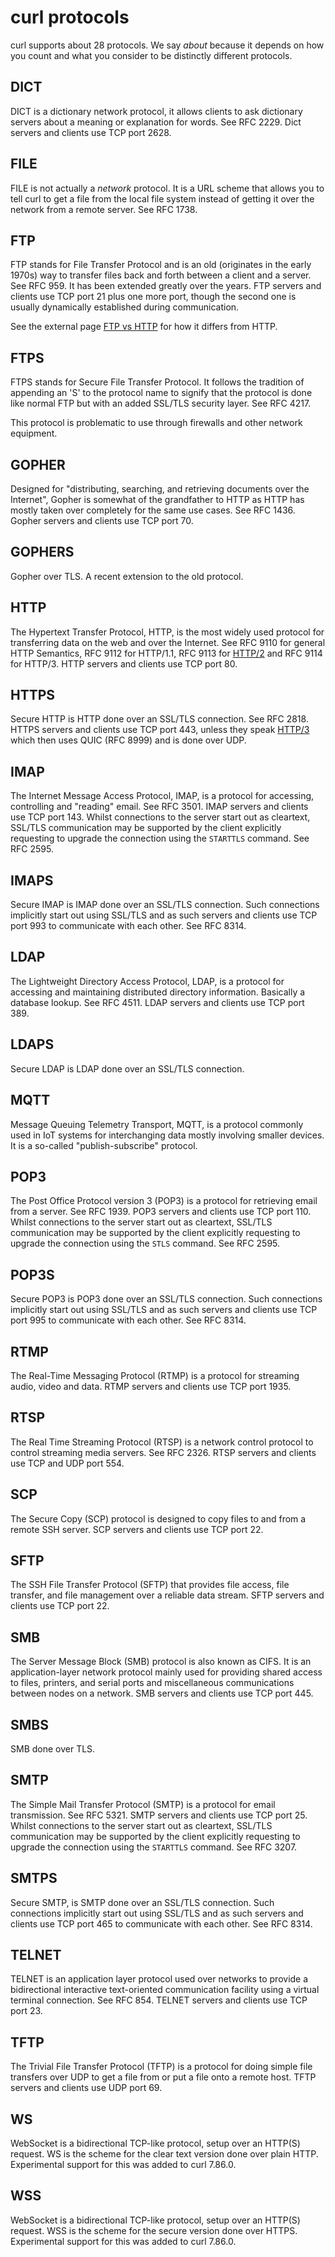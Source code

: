 # curl protocols

curl supports about 28 protocols. We say *about* because it depends on how you
count and what you consider to be distinctly different protocols.

## DICT

DICT is a dictionary network protocol, it allows clients to ask dictionary
servers about a meaning or explanation for words. See RFC 2229. Dict servers
and clients use TCP port 2628.

## FILE

FILE is not actually a *network* protocol. It is a URL scheme that allows you
to tell curl to get a file from the local file system instead of getting it
over the network from a remote server. See RFC 1738.

## FTP

FTP stands for File Transfer Protocol and is an old (originates in the early
1970s) way to transfer files back and forth between a client and a server. See
RFC 959. It has been extended greatly over the years. FTP servers and clients
use TCP port 21 plus one more port, though the second one is usually
dynamically established during communication.

See the external page [FTP vs
HTTP](https://daniel.haxx.se/docs/ftp-vs-http.html) for how it differs from
HTTP.

## FTPS

FTPS stands for Secure File Transfer Protocol. It follows the tradition of
appending an 'S' to the protocol name to signify that the protocol is done
like normal FTP but with an added SSL/TLS security layer. See RFC 4217.

This protocol is problematic to use through firewalls and other network
equipment.

## GOPHER

Designed for "distributing, searching, and retrieving documents over the
Internet", Gopher is somewhat of the grandfather to HTTP as HTTP has mostly
taken over completely for the same use cases. See RFC 1436. Gopher servers and
clients use TCP port 70.

## GOPHERS

Gopher over TLS. A recent extension to the old protocol.

## HTTP

The Hypertext Transfer Protocol, HTTP, is the most widely used protocol for
transferring data on the web and over the Internet. See RFC 9110 for general
HTTP Semantics, RFC 9112 for HTTP/1.1, RFC 9113 for
[HTTP/2](../http/versions/http2.md) and RFC 9114 for HTTP/3. HTTP servers and
clients use TCP port 80.

## HTTPS

Secure HTTP is HTTP done over an SSL/TLS connection. See RFC 2818. HTTPS
servers and clients use TCP port 443, unless they speak
[HTTP/3](../http/versions/http3.md) which then uses QUIC (RFC 8999) and is
done over UDP.

## IMAP

The Internet Message Access Protocol, IMAP, is a protocol for accessing,
controlling and "reading" email. See RFC 3501. IMAP servers and clients use
TCP port 143. Whilst connections to the server start out as cleartext, SSL/TLS
communication may be supported by the client explicitly requesting to upgrade
the connection using the `STARTTLS` command. See RFC 2595.

## IMAPS

Secure IMAP is IMAP done over an SSL/TLS connection. Such connections
implicitly start out using SSL/TLS and as such servers and clients use TCP
port 993 to communicate with each other. See RFC 8314.

## LDAP

The Lightweight Directory Access Protocol, LDAP, is a protocol for accessing
and maintaining distributed directory information. Basically a database
lookup. See RFC 4511. LDAP servers and clients use TCP port 389.

## LDAPS

Secure LDAP is LDAP done over an SSL/TLS connection.

## MQTT

Message Queuing Telemetry Transport, MQTT, is a protocol commonly used in IoT
systems for interchanging data mostly involving smaller devices. It is a
so-called "publish-subscribe" protocol.

## POP3

The Post Office Protocol version 3 (POP3) is a protocol for retrieving email
from a server. See RFC 1939. POP3 servers and clients use TCP port 110. Whilst
connections to the server start out as cleartext, SSL/TLS communication may be
supported by the client explicitly requesting to upgrade the connection using
the `STLS` command. See RFC 2595.

## POP3S

Secure POP3 is POP3 done over an SSL/TLS connection. Such connections
implicitly start out using SSL/TLS and as such servers and clients use TCP
port 995 to communicate with each other. See RFC 8314.

## RTMP

The Real-Time Messaging Protocol (RTMP) is a protocol for streaming audio,
video and data. RTMP servers and clients use TCP port 1935.

## RTSP

The Real Time Streaming Protocol (RTSP) is a network control protocol to
control streaming media servers. See RFC 2326. RTSP servers and clients use
TCP and UDP port 554.

## SCP

The Secure Copy (SCP) protocol is designed to copy files to and from a remote
SSH server. SCP servers and clients use TCP port 22.

## SFTP

The SSH File Transfer Protocol (SFTP) that provides file access, file
transfer, and file management over a reliable data stream. SFTP servers and
clients use TCP port 22.

## SMB

The Server Message Block (SMB) protocol is also known as CIFS. It is an
application-layer network protocol mainly used for providing shared access to
files, printers, and serial ports and miscellaneous communications between
nodes on a network. SMB servers and clients use TCP port 445.

## SMBS

SMB done over TLS.

## SMTP

The Simple Mail Transfer Protocol (SMTP) is a protocol for email
transmission. See RFC 5321. SMTP servers and clients use TCP port 25. Whilst
connections to the server start out as cleartext, SSL/TLS communication may be
supported by the client explicitly requesting to upgrade the connection using
the `STARTTLS` command. See RFC 3207.

## SMTPS

Secure SMTP, is SMTP done over an SSL/TLS connection. Such connections
implicitly start out using SSL/TLS and as such servers and clients use TCP
port 465 to communicate with each other. See RFC 8314.

## TELNET

TELNET is an application layer protocol used over networks to provide a
bidirectional interactive text-oriented communication facility using a virtual
terminal connection. See RFC 854. TELNET servers and clients use TCP port 23.

## TFTP

The Trivial File Transfer Protocol (TFTP) is a protocol for doing simple file
transfers over UDP to get a file from or put a file onto a remote host. TFTP
servers and clients use UDP port 69.

## WS

WebSocket is a bidirectional TCP-like protocol, setup over an HTTP(S)
request. WS is the scheme for the clear text version done over plain HTTP.
Experimental support for this was added to curl 7.86.0.

## WSS

WebSocket is a bidirectional TCP-like protocol, setup over an HTTP(S)
request. WSS is the scheme for the secure version done over HTTPS.
Experimental support for this was added to curl 7.86.0.
